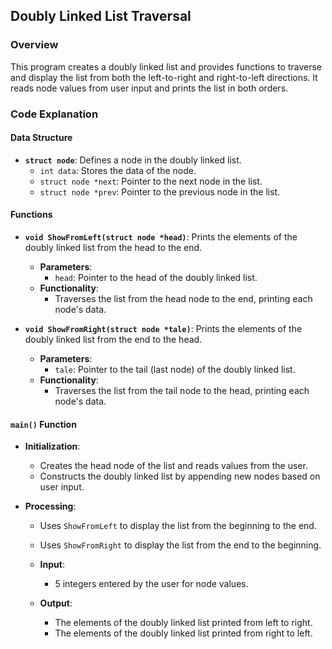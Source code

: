 ## Doubly Linked List Traversal

### Overview

This program creates a doubly linked list and provides functions to traverse and display the list from both the left-to-right and right-to-left directions. It reads node values from user input and prints the list in both orders.

### Code Explanation

#### Data Structure

- **`struct node`**: Defines a node in the doubly linked list.
  - `int data`: Stores the data of the node.
  - `struct node *next`: Pointer to the next node in the list.
  - `struct node *prev`: Pointer to the previous node in the list.

#### Functions

- **`void ShowFromLeft(struct node *head)`**: Prints the elements of the doubly linked list from the head to the end.
  - **Parameters**:
    - `head`: Pointer to the head of the doubly linked list.
  - **Functionality**:
    - Traverses the list from the head node to the end, printing each node's data.

- **`void ShowFromRight(struct node *tale)`**: Prints the elements of the doubly linked list from the end to the head.
  - **Parameters**:
    - `tale`: Pointer to the tail (last node) of the doubly linked list.
  - **Functionality**:
    - Traverses the list from the tail node to the head, printing each node's data.

#### `main()` Function

- **Initialization**:
  - Creates the head node of the list and reads values from the user.
  - Constructs the doubly linked list by appending new nodes based on user input.

- **Processing**:
  - Uses `ShowFromLeft` to display the list from the beginning to the end.
  - Uses `ShowFromRight` to display the list from the end to the beginning.

  - **Input**:
    - 5 integers entered by the user for node values.

  - **Output**:
    - The elements of the doubly linked list printed from left to right.
    - The elements of the doubly linked list printed from right to left.
